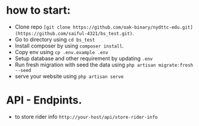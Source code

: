 # how to start:

- Clone repo ``` [git clone https://github.com/oak-binary/nydttc-edu.git](https://github.com/saiful-4321/bs_test.git) ```.
- Go to directory using ```cd bs_test```
- Install composer by using ```composer install```.
- Copy env using ```cp .env.example .env```
- Setup database and other requirement by updating ```.env```
- Run fresh migration with seed the data using ```php artisan migrate:fresh --seed```
- serve your website using ```php artisan serve```

# API - Endpints.

- to store rider info ``` http://your-host/api/store-rider-info ```
